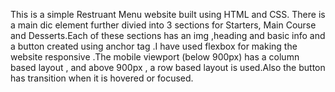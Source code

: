 This is a simple Restruant Menu website built using HTML and CSS. There is a main dic element further divied into 3 sections for Starters, Main Course and Desserts.Each of these sections has an img ,heading and basic info and a button created using anchor tag .I have used flexbox for making the website responsive .The mobile viewport (below 900px) has a column based layout , and above 900px , a row based layout is used.Also the button has transition when it is hovered or focused.